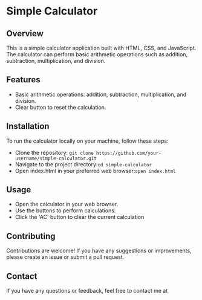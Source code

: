 <h1>Simple Calculator</h1>
<h2>Overview</h2>
<p>This is a simple calculator application built with HTML, CSS, and JavaScript. The calculator can perform basic arithmetic operations such as addition, subtraction, multiplication, and division.</p>
<h2>Features</h2>
<body>
  <ul>
    <li>Basic arithmetic operations: addition, subtraction, multiplication, and division.</li>
    <li>Clear button to reset the calculation.</li>
  </ul>
</body>
<h2>Installation</h2>
<p>To run the calculator locally on your machine, follow these steps:</p>
<body>
  <ul>
  <li>Clone the repository: <code>git clone https://github.com/your-username/simple-calculator.git
</code></li>
<li>Navigate to the project directory:<code>cd simple-calculator
</code></li>
<li>Open index.html in your preferred web browser:<code>open index.html
</code></li>
  </ul>
</body>
<h2>Usage</h2>
<body>
  <ul>
    <li>Open the calculator in your web browser.</li>
  <li>Use the buttons to perform calculations.</li>
    <li>Click the 'AC' button to clear the current calculation</li>
  </ul>
</body>
<h2>Contributing</h2>
<p>Contributions are welcome! If you have any suggestions or improvements, please create an issue or submit a pull request.</p>
<h2>Contact</h2>
<p>If you have any questions or feedback, feel free to contact me at <a href="mailto:abinmjoseph05@gmail.com"></a></p>
